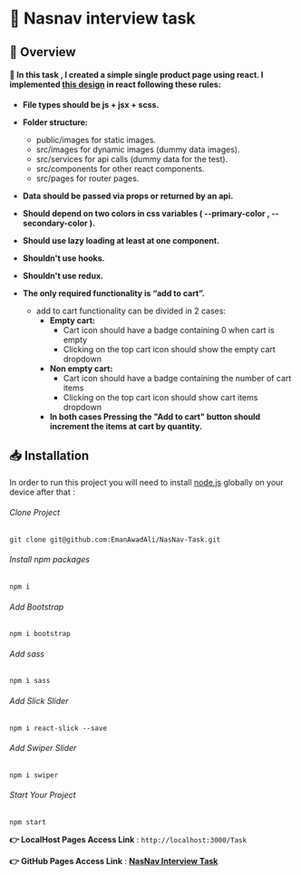 # 🎯 Nasnav interview task

## 📌 Overview

#### 📑 In this task , I created a simple single product page using react. I implemented [this design](https://xd.adobe.com/view/2186e175-b022-45db-a2f4-c9ba6e4bde30-74d5/) in react following these rules:

- **File types should be js + jsx + scss.**

- **Folder structure:**

  - public/images for static images.
  - src/images for dynamic images (dummy data images).
  - src/services for api calls (dummy data for the test).
  - src/components for other react components.
  - src/pages for router pages.

- **Data should be passed via props or returned by an api.**
- **Should depend on two colors in css variables ( --primary-color , --secondary-color ).**
- **Should use lazy loading at least at one component.**
- **Shouldn't use hooks.**
- **Shouldn't use redux.**
- **The only required functionality is “add to cart”.**
  - add to cart functionality can be divided in 2 cases:
    - **Empty cart:**
      - Cart icon should have a badge containing 0 when cart is empty
      - Clicking on the top cart icon should show the empty cart dropdown
    - **Non empty cart:**
      - Cart icon should have a badge containing the number of cart items
      - Clicking on the top cart icon should show cart items dropdown
    - **In both cases Pressing the "Add to cart" button should increment the items at cart by quantity.**

## 📥 Installation

In order to run this project you will need to install [node.js](https://nodejs.org/en/) globally on your device after that :

###### Clone Project

```
git clone git@github.com:EmanAwadAli/NasNav-Task.git
```

###### Install npm packages

```
npm i
```

###### Add Bootstrap

```
npm i bootstrap
```

###### Add sass

```
npm i sass
```

###### Add Slick Slider

```
npm i react-slick --save
```
###### Add Swiper Slider

```
npm i swiper
```
###### Start Your Project
```
npm start
```
**👉 LocalHost Pages Access Link** :  ```http://localhost:3000/Task```

**👉 GitHub Pages Access Link** : [**NasNav Interview Task**](https://emanawadali.github.io/Task)

